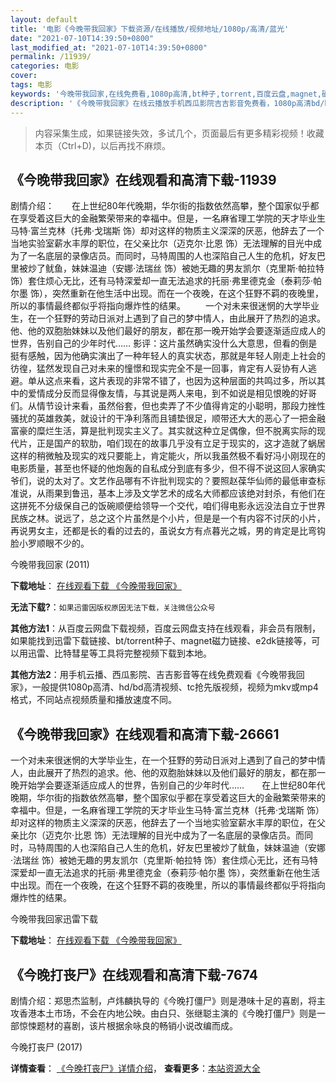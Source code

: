 ```yaml
---
layout: default
title: '电影《今晚带我回家》下载资源/在线播放/视频地址/1080p/高清/蓝光'
date: "2021-07-10T14:39:50+0800"
last_modified_at: "2021-07-10T14:39:50+0800"
permalink: /11939/
categories: 电影
cover:
tags: 电影
keywords: '今晚带我回家,在线免费看,1080p高清,bt种子,torrent,百度云盘,magnet,磁力链,迅雷下载资源'
description: '《今晚带我回家》在线云播放手机西瓜影院吉吉影音免费看，1080p高清bd/hd未删减完整版和tc抢先枪版，mkv/mp4格式，附带bt/torrent种子、magnet/磁力链、百度云盘、网盘资源迅雷下载链接'
---
```


>内容采集生成，如果链接失效，多试几个，页面最后有更多精彩视频！收藏本页（Ctrl+D)，以后再找不麻烦。


## 《今晚带我回家》在线观看和高清下载-11939

剧情介绍：　　在上世纪80年代晚期，华尔街的指数依然高攀，整个国家似乎都在享受着这巨大的金融繁荣带来的幸福中。但是，一名麻省理工学院的天才毕业生马特·富兰克林（托弗·戈瑞斯 饰）却对这样的物质主义深深的厌恶，他辞去了一个当地实验室薪水丰厚的职位，在父亲比尔（迈克尔·比恩 饰）无法理解的目光中成为了一名底层的录像店员。而同时，马特周围的人也深陷自己人生的危机，好友巴里被炒了鱿鱼，妹妹温迪（安娜·法瑞丝 饰）被她无趣的男友凯尔（克里斯·帕拉特 饰）套住烦心无比，还有马特深爱却一直无法追求的托丽·弗里德克金（泰莉莎·帕尔墨 饰），突然重新在他生活中出现。而在一个夜晚，在这个狂野不羁的夜晚里，所以的事情最终都似乎将指向爆炸性的结果。 　　一个对未来很迷惘的大学毕业生，在一个狂野的劳动日派对上遇到了自己的梦中情人，由此展开了热烈的追求。他、他的双胞胎妹妹以及他们最好的朋友，都在那一晚开始学会要逐渐适应成人的世界，告别自己的少年时代…… 影评：这片虽然确实没什么大意思，但看的倒是挺有感触，因为他确实演出了一种年轻人的真实状态，那就是年轻人刚走上社会的彷徨，猛然发现自己对未来的憧憬和现实完全不是一回事，肯定有人妥协有人逃避。单从这点来看，这片表现的非常不错了，也因为这种层面的共鸣过多，所以其中的爱情成分反而显得像友情，与其说是两人来电，到不如说是相见恨晚的好哥们。从情节设计来看，虽然俗套，但也卖弄了不少值得肯定的小聪明，那段力挫性骚扰的英雄救美，就设计的干净利落而且铺垫很足，顺带还大大的恶心了一把金融富豪的糜烂生活，算是批判现实主义了。其实就这种立足偶像，但不脱离实际的现代片，正是国产的软肋，咱们现在的故事几乎没有立足于现实的，这才造就了蜗居这样的稍微触及现实的戏只要能上，肯定能火，所以我虽然极不看好冯小刚现在的电影质量，甚至也怀疑的他炮轰的自私成分到底有多少，但不得不说这回人家确实爷们，说的太对了。文艺作品哪有不许批判现实的？要照赵葆华仙师的最低审查标准说，从雨果到鲁迅，基本上涉及文学艺术的成名大师都应该绝对封杀，有他们在这拼死不分级保自己的饭碗顺便给领导一个交代，咱们得电影永远没法自立于世界民族之林。说远了，总之这个片虽然是个小片，但是是一个有内容不讨厌的小片，再说男女主，还都是长的看的过去的，虽说女方有点暮光之城，男的肯定是比弯钩脸小罗顺眼不少的。


今晚带我回家 (2011)

**下载地址**： [在线观看下载 《今晚带我回家》](https://www.btbtdy.me/btdy/dy7353.html) 


**无法下载?**：`如果迅雷因版权原因无法下载，关注微信公众号 `

**其他方法1**：从百度云网盘下载视频，百度云网盘支持在线观看，非会员有限制，如果能找到迅雷下载链接、bt/torrent种子、magnet磁力链接、e2dk链接等，可以用迅雷、比特彗星等工具将完整视频下载到本地。

**其他方法2**：用手机云播、西瓜影院、吉吉影音等在线免费观看《今晚带我回家》，一般提供1080p高清、hd/bd高清视频、tc抢先版视频，视频为mkv或mp4格式，不同站点视频质量和播放速度不同。


## 《今晚带我回家》在线观看和高清下载-26661

一个对未来很迷惘的大学毕业生，在一个狂野的劳动日派对上遇到了自己的梦中情人，由此展开了热烈的追求。他、他的双胞胎妹妹以及他们最好的朋友，都在那一晚开始学会要逐渐适应成人的世界，告别自己的少年时代&hellip;…　　在上世纪80年代晚期，华尔街的指数依然高攀，整个国家似乎都在享受着这巨大的金融繁荣带来的幸福中。但是，一名麻省理工学院的天才毕业生马特&middot;富兰克林（托弗&middot;戈瑞斯 饰）却对这样的物质主义深深的厌恶，他辞去了一个当地实验室薪水丰厚的职位，在父亲比尔（迈克尔&middot;比恩 饰）无法理解的目光中成为了一名底层的录像店员。而同时，马特周围的人也深陷自己人生的危机，好友巴里被炒了鱿鱼，妹妹温迪（安娜·法瑞丝 饰）被她无趣的男友凯尔（克里斯&middot;帕拉特 饰）套住烦心无比，还有马特深爱却一直无法追求的托丽·弗里德克金（泰莉莎&middot;帕尔墨 饰），突然重新在他生活中出现。而在一个夜晚，在这个狂野不羁的夜晚里，所以的事情最终都似乎将指向爆炸性的结果。</div>


今晚带我回家迅雷下载

**下载地址**： [在线观看下载 《今晚带我回家》](https://www.993dy.com//vod-detail-id-21575.html) 


## 《今晚打丧尸》在线观看和高清下载-7674

剧情介绍：郑思杰监制，卢炜麟执导的《今晚打僵尸》则是港味十足的喜剧，将主攻香港本土市场，不会在内地公映。由白只、张继聪主演的《今晚打僵尸》则是一部惊悚题材的喜剧，该片根据余咏良的畅销小说改编而成。


今晚打丧尸 (2017)

**详情查看**： [《今晚打丧尸》详情介绍](/movie/7674/)， **查看更多**：[本站资源大全](/movie/t/all/)

